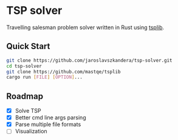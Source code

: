 # TSP solver
Travelling salesman problem solver written in Rust using [tsplib](https://github.com/mastqe/tsplib).

## Quick Start

```bash
git clone https://github.com/jaroslavszkandera/tsp-solver.git
cd tsp-solver
git clone https://github.com/mastqe/tsplib
cargo run [FILE] [OPTION]...
```

## Roadmap
- [X] Solve TSP
- [X] Better cmd line args parsing
- [X] Parse multiple file formats
- [ ] Visualization
